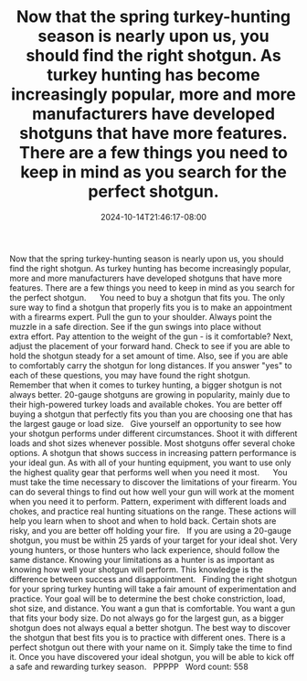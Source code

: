 ﻿---
title: "Now that the spring turkey-hunting season is nearly upon us, you should find the right shotgun. As turkey hunting has become increasingly popular, more and more manufacturers have developed shotguns that have more features. There are a few things you need to keep in mind as you search for the perfect shotgun."
date: 2024-10-14T21:46:17-08:00
description: "Hunting Tips for Web Success"
featured_image: "/images/Hunting.jpg"
tags: ["Hunting"]
---

Now that the spring turkey-hunting season is nearly upon us, you should find the right shotgun. As turkey hunting has become increasingly popular, more and more manufacturers have developed shotguns that have more features. There are a few things you need to keep in mind as you search for the perfect shotgun.    
 
You need to buy a shotgun that fits you. The only sure way to find a shotgun that properly fits you is to make an appointment with a firearms expert. Pull the gun to your shoulder. Always point the muzzle in a safe direction. See if the gun swings into place without extra effort. Pay attention to the weight of the gun - is it comfortable? Next, adjust the placement of your forward hand. Check to see if you are able to hold the shotgun steady for a set amount of time. Also, see if you are able to comfortably carry the shotgun for long distances. If you answer "yes" to each of these questions, you may have found the right shotgun. 
 
Remember that when it comes to turkey hunting, a bigger shotgun is not always better. 20-gauge shotguns are growing in popularity, mainly due to their high-powered turkey loads and available chokes. You are better off buying a shotgun that perfectly fits you than you are choosing one that has the largest gauge or load size. 
 
Give yourself an opportunity to see how your shotgun performs under different circumstances. Shoot it with different loads and shot sizes whenever possible. Most shotguns offer several choke options. A shotgun that shows success in increasing pattern performance is your ideal gun. As with all of your hunting equipment, you want to use only the highest quality gear that performs well when you need it most.   
 
You must take the time necessary to discover the limitations of your firearm. You can do several things to find out how well your gun will work at the moment when you need it to perform. Pattern, experiment with different loads and chokes, and practice real hunting situations on the range. These actions will help you learn when to shoot and when to hold back. Certain shots are risky, and you are better off holding your fire. 
 
If you are using a 20-gauge shotgun, you must be within 25 yards of your target for your ideal shot. Very young hunters, or those hunters who lack experience, should follow the same distance. Knowing your limitations as a hunter is as important as knowing how well your shotgun will perform. This knowledge is the difference between success and disappointment.
 
Finding the right shotgun for your spring turkey hunting will take a fair amount of experimentation and practice. Your goal will be to determine the best choke constriction, load, shot size, and distance. You want a gun that is comfortable. You want a gun that fits your body size. Do not always go for the largest gun, as a bigger shotgun does not always equal a better shotgun. The best way to discover the shotgun that best fits you is to practice with different ones. There is a perfect shotgun out there with your name on it. Simply take the time to find it. Once you have discovered your ideal shotgun, you will be able to kick off a safe and rewarding turkey season.
 
PPPPP
 
Word count: 558   


